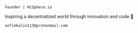     Founder | HiSphere.io

Inspiring a decentralized world through innovation and code 👾

    sefikkulin113@protonmail.com

<!---
sefikusername/sefikusername is a ✨ special ✨ repository because its `README.md` (this file) appears on your GitHub profile.
You can click the Preview link to take a look at your changes.
--->
